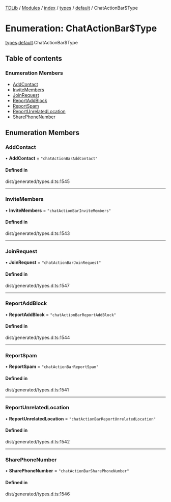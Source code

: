 [TDLib](../README.md) / [Modules](../modules.md) / [index](../modules/index.md) / [types](../modules/index.types.md) / [default](../modules/index.types.default.md) / ChatActionBar$Type

# Enumeration: ChatActionBar$Type

[types](../modules/index.types.md).[default](../modules/index.types.default.md).ChatActionBar$Type

## Table of contents

### Enumeration Members

- [AddContact](index.types.default.ChatActionBar_Type.md#addcontact)
- [InviteMembers](index.types.default.ChatActionBar_Type.md#invitemembers)
- [JoinRequest](index.types.default.ChatActionBar_Type.md#joinrequest)
- [ReportAddBlock](index.types.default.ChatActionBar_Type.md#reportaddblock)
- [ReportSpam](index.types.default.ChatActionBar_Type.md#reportspam)
- [ReportUnrelatedLocation](index.types.default.ChatActionBar_Type.md#reportunrelatedlocation)
- [SharePhoneNumber](index.types.default.ChatActionBar_Type.md#sharephonenumber)

## Enumeration Members

### AddContact

• **AddContact** = ``"chatActionBarAddContact"``

#### Defined in

dist/generated/types.d.ts:1545

___

### InviteMembers

• **InviteMembers** = ``"chatActionBarInviteMembers"``

#### Defined in

dist/generated/types.d.ts:1543

___

### JoinRequest

• **JoinRequest** = ``"chatActionBarJoinRequest"``

#### Defined in

dist/generated/types.d.ts:1547

___

### ReportAddBlock

• **ReportAddBlock** = ``"chatActionBarReportAddBlock"``

#### Defined in

dist/generated/types.d.ts:1544

___

### ReportSpam

• **ReportSpam** = ``"chatActionBarReportSpam"``

#### Defined in

dist/generated/types.d.ts:1541

___

### ReportUnrelatedLocation

• **ReportUnrelatedLocation** = ``"chatActionBarReportUnrelatedLocation"``

#### Defined in

dist/generated/types.d.ts:1542

___

### SharePhoneNumber

• **SharePhoneNumber** = ``"chatActionBarSharePhoneNumber"``

#### Defined in

dist/generated/types.d.ts:1546
